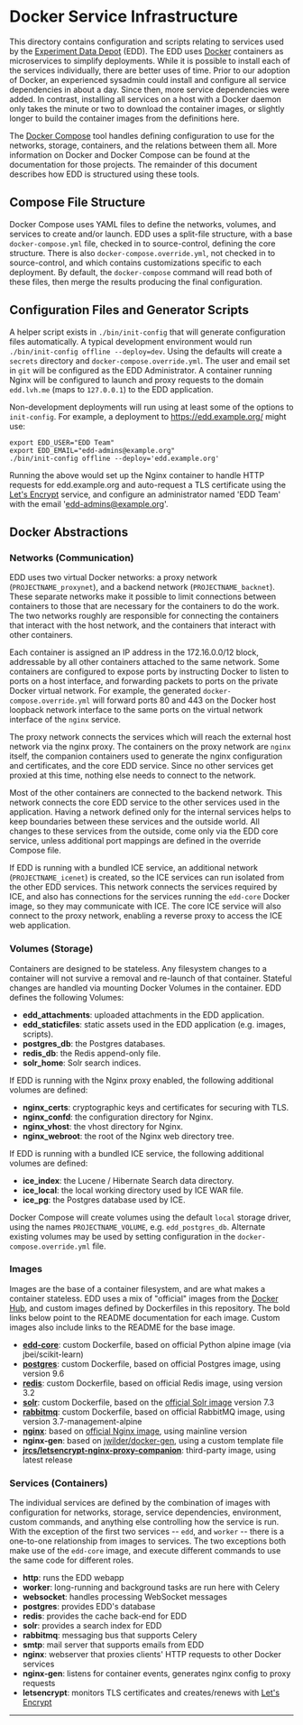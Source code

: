 # Docker Service Infrastructure

This directory contains configuration and scripts relating to services used by the
[Experiment Data Depot][1] (EDD). The EDD uses [Docker][2] containers as microservices to
simplify deployments. While it is possible to install each of the services individually, there
are better uses of time. Prior to our adoption of Docker, an experienced sysadmin could install
and configure all service dependencies in about a day. Since then, more service dependencies were
added. In contrast, installing all services on a host with a Docker daemon only takes the minute
or two to download the container images, or slightly longer to build the container images from
the definitions here.

The [Docker Compose][3] tool handles defining configuration to use for the networks, storage,
containers, and the relations between them all. More information on Docker and Docker Compose can
be found at the documentation for those projects. The remainder of this document describes how
EDD is structured using these tools.

## Compose File Structure

Docker Compose uses YAML files to define the networks, volumes, and services to
create and/or launch. EDD uses a split-file structure, with a base
`docker-compose.yml` file, checked in to source-control, defining the core
structure. There is also `docker-compose.override.yml`, not checked in to
source-control, and which contains customizations specific to each deployment.
By default, the `docker-compose` command will read both of these files, then
merge the results producing the final configuration.

## Configuration Files and Generator Scripts

A helper script exists in `./bin/init-config` that will generate configuration
files automatically. A typical development environment would run
`./bin/init-config offline --deploy=dev`. Using the defaults will create a
`secrets` directory and `docker-compose.override.yml`. The user and email set
in `git` will be configured as the EDD Administrator. A container running Nginx
will be configured to launch and proxy requests to the domain `edd.lvh.me`
(maps to `127.0.0.1`) to the EDD application.

Non-development deployments will run using at least some of the options to
`init-config`. For example, a deployment to https://edd.example.org/ might use:

    export EDD_USER="EDD Team"
    export EDD_EMAIL="edd-admins@example.org"
    ./bin/init-config offline --deploy='edd.example.org'

Running the above would set up the Nginx container to handle HTTP requests for
edd.example.org and auto-request a TLS certificate using the [Let's
Encrypt][18] service, and configure an administrator named 'EDD Team' with the
email 'edd-admins@example.org'.

## Docker Abstractions

### Networks (Communication)

EDD uses two virtual Docker networks: a proxy network (`PROJECTNAME_proxynet`), and a backend
network (`PROJECTNAME_backnet`). These separate networks make it possible to limit connections
between containers to those that are necessary for the containers to do the work. The two networks
roughly are responsible for connecting the containers that interact with the host network, and the
containers that interact with other containers.

Each container is assigned an IP address in the 172.16.0.0/12 block, addressable by all other
containers attached to the same network. Some containers are configured to expose ports by
instructing Docker to listen to ports on a host interface, and forwarding packets to ports on
the private Docker virtual network. For example, the generated `docker-compose.override.yml`
will forward ports 80 and 443 on the Docker host loopback network interface to the same ports on
the virtual network interface of the `nginx` service.

The proxy network connects the services which will reach the external host network via the nginx
proxy. The containers on the proxy network are `nginx` itself, the companion containers used to
generate the nginx configuration and certificates, and the core EDD service. Since no other
services get proxied at this time, nothing else needs to connect to the network.

Most of the other containers are connected to the backend network. This network connects the core
EDD service to the other services used in the application. Having a network defined only for the
internal services helps to keep boundaries between these services and the outside world. All
changes to these services from the outside, come only via the EDD core service, unless additional
port mappings are defined in the override Compose file.

If EDD is running with a bundled ICE service, an additional network (`PROJECTNAME_icenet`) is
created, so the ICE services can run isolated from the other EDD services. This network connects
the services required by ICE, and also has connections for the services running the `edd-core`
Docker image, so they may communicate with ICE. The core ICE service will also connect to the
proxy network, enabling a reverse proxy to access the ICE web application.

### Volumes (Storage)

Containers are designed to be stateless. Any filesystem changes to a container will not survive a
removal and re-launch of that container. Stateful changes are handled via mounting Docker Volumes
in the container. EDD defines the following Volumes:

-   **edd_attachments**: uploaded attachments in the EDD application.
-   **edd_staticfiles**: static assets used in the EDD application (e.g. images, scripts).
-   **postgres_db**: the Postgres databases.
-   **redis_db**: the Redis append-only file.
-   **solr_home**: Solr search indices.

If EDD is running with the Nginx proxy enabled, the following additional volumes are defined:

-   **nginx_certs**: cryptographic keys and certificates for securing with TLS.
-   **nginx_confd**: the configuration directory for Nginx.
-   **nginx_vhost**: the vhost directory for Nginx.
-   **nginx_webroot**: the root of the Nginx web directory tree.

If EDD is running with a bundled ICE service, the following additional volumes are defined:

-   **ice_index**: the Lucene / Hibernate Search data directory.
-   **ice_local**: the local working directory used by ICE WAR file.
-   **ice_pg**: the Postgres database used by ICE.

Docker Compose will create volumes using the default `local` storage driver, using the names
`PROJECTNAME_VOLUME`, e.g. `edd_postgres_db`. Alternate existing volumes may be used by setting
configuration in the `docker-compose.override.yml` file.

### Images

Images are the base of a container filesystem, and are what makes a container stateless. EDD uses
a mix of "official" images from the [Docker Hub][4], and custom images defined by Dockerfiles in
this repository. The bold links below point to the README documentation for each image. Custom
images also include links to the README for the base image.

-   **[edd-core][5]**: custom Dockerfile, based on official Python alpine image
    (via jbei/scikit-learn)
-   **[postgres][7]**: custom Dockerfile, based on official Postgres image, using version 9.6
-   **[redis][8]**: custom Dockerfile, based on official Redis image, using version 3.2
-   **[solr][9]**: custom Dockerfile, based on the [official Solr image][10] version 7.3
-   **[rabbitmq][11]**: custom Dockerfile, based on official RabbitMQ image, using version
    3.7-management-alpine
-   **[nginx][14]**: based on [official Nginx image][15], using mainline version
-   **nginx-gen**: based on [jwilder/docker-gen][16], using a custom template file
-   **[jrcs/letsencrypt-nginx-proxy-companion][17]**: third-party image, using latest release

### Services (Containers)

The individual services are defined by the combination of images with configuration for networks,
storage, service dependencies, environment, custom commands, and anything else controlling how
the service is run. With the exception of the first two services -- `edd`, and `worker` -- there
is a one-to-one relationship from images to services. The two exceptions both make use of the
`edd-core` image, and execute different commands to use the same code for different roles.

-   **http**: runs the EDD webapp
-   **worker**: long-running and background tasks are run here with Celery
-   **websocket**: handles processing WebSocket messages
-   **postgres**: provides EDD's database
-   **redis**: provides the cache back-end for EDD
-   **solr**: provides a search index for EDD
-   **rabbitmq**: messaging bus that supports Celery
-   **smtp**: mail server that supports emails from EDD
-   **nginx**: webserver that proxies clients' HTTP requests to other Docker services
-   **nginx-gen**: listens for container events, generates nginx config to proxy requests
-   **letsencrypt**: monitors TLS certificates and creates/renews with [Let's Encrypt][18]

---

[1]: ../README.md
[2]: https://docker.io
[3]: https://docs.docker.com/compose/overview/
[4]: https://hub.docker.com/explore/
[5]: edd/README.md
[6]: https://hub.docker.com/_/buildpack-deps/
[7]: https://hub.docker.com/_/postgres/
[8]: https://hub.docker.com/_/redis/
[9]: solr/README.md
[10]: https://hub.docker.com/_/solr/
[11]: https://hub.docker.com/_/rabbitmq/
[13]: smtp/README.md
[14]: nginx/README.md
[15]: https://hub.docker.com/_/nginx/
[16]: https://github.com/jwilder/docker-gen
[17]: https://github.com/JrCs/docker-letsencrypt-nginx-proxy-companion
[18]: https://letsencrypt.org
